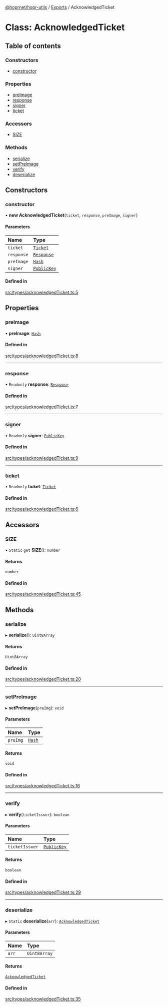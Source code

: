 [@hoprnet/hopr-utils](../README.md) / [Exports](../modules.md) / AcknowledgedTicket

# Class: AcknowledgedTicket

## Table of contents

### Constructors

- [constructor](AcknowledgedTicket.md#constructor)

### Properties

- [preImage](AcknowledgedTicket.md#preimage)
- [response](AcknowledgedTicket.md#response)
- [signer](AcknowledgedTicket.md#signer)
- [ticket](AcknowledgedTicket.md#ticket)

### Accessors

- [SIZE](AcknowledgedTicket.md#size)

### Methods

- [serialize](AcknowledgedTicket.md#serialize)
- [setPreImage](AcknowledgedTicket.md#setpreimage)
- [verify](AcknowledgedTicket.md#verify)
- [deserialize](AcknowledgedTicket.md#deserialize)

## Constructors

### constructor

• **new AcknowledgedTicket**(`ticket`, `response`, `preImage`, `signer`)

#### Parameters

| Name | Type |
| :------ | :------ |
| `ticket` | [`Ticket`](Ticket.md) |
| `response` | [`Response`](Response.md) |
| `preImage` | [`Hash`](Hash.md) |
| `signer` | [`PublicKey`](PublicKey.md) |

#### Defined in

[src/types/acknowledgedTicket.ts:5](https://github.com/hoprnet/hoprnet/blob/master/packages/utils/src/types/acknowledgedTicket.ts#L5)

## Properties

### preImage

• **preImage**: [`Hash`](Hash.md)

#### Defined in

[src/types/acknowledgedTicket.ts:8](https://github.com/hoprnet/hoprnet/blob/master/packages/utils/src/types/acknowledgedTicket.ts#L8)

___

### response

• `Readonly` **response**: [`Response`](Response.md)

#### Defined in

[src/types/acknowledgedTicket.ts:7](https://github.com/hoprnet/hoprnet/blob/master/packages/utils/src/types/acknowledgedTicket.ts#L7)

___

### signer

• `Readonly` **signer**: [`PublicKey`](PublicKey.md)

#### Defined in

[src/types/acknowledgedTicket.ts:9](https://github.com/hoprnet/hoprnet/blob/master/packages/utils/src/types/acknowledgedTicket.ts#L9)

___

### ticket

• `Readonly` **ticket**: [`Ticket`](Ticket.md)

#### Defined in

[src/types/acknowledgedTicket.ts:6](https://github.com/hoprnet/hoprnet/blob/master/packages/utils/src/types/acknowledgedTicket.ts#L6)

## Accessors

### SIZE

• `Static` `get` **SIZE**(): `number`

#### Returns

`number`

#### Defined in

[src/types/acknowledgedTicket.ts:45](https://github.com/hoprnet/hoprnet/blob/master/packages/utils/src/types/acknowledgedTicket.ts#L45)

## Methods

### serialize

▸ **serialize**(): `Uint8Array`

#### Returns

`Uint8Array`

#### Defined in

[src/types/acknowledgedTicket.ts:20](https://github.com/hoprnet/hoprnet/blob/master/packages/utils/src/types/acknowledgedTicket.ts#L20)

___

### setPreImage

▸ **setPreImage**(`preImg`): `void`

#### Parameters

| Name | Type |
| :------ | :------ |
| `preImg` | [`Hash`](Hash.md) |

#### Returns

`void`

#### Defined in

[src/types/acknowledgedTicket.ts:16](https://github.com/hoprnet/hoprnet/blob/master/packages/utils/src/types/acknowledgedTicket.ts#L16)

___

### verify

▸ **verify**(`ticketIssuer`): `boolean`

#### Parameters

| Name | Type |
| :------ | :------ |
| `ticketIssuer` | [`PublicKey`](PublicKey.md) |

#### Returns

`boolean`

#### Defined in

[src/types/acknowledgedTicket.ts:29](https://github.com/hoprnet/hoprnet/blob/master/packages/utils/src/types/acknowledgedTicket.ts#L29)

___

### deserialize

▸ `Static` **deserialize**(`arr`): [`AcknowledgedTicket`](AcknowledgedTicket.md)

#### Parameters

| Name | Type |
| :------ | :------ |
| `arr` | `Uint8Array` |

#### Returns

[`AcknowledgedTicket`](AcknowledgedTicket.md)

#### Defined in

[src/types/acknowledgedTicket.ts:35](https://github.com/hoprnet/hoprnet/blob/master/packages/utils/src/types/acknowledgedTicket.ts#L35)
